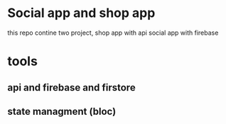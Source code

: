 # Social app and shop app

this repo contine two project,
shop app with api 
social app with firebase

# tools
## api and firebase and firstore
## state managment (bloc)
